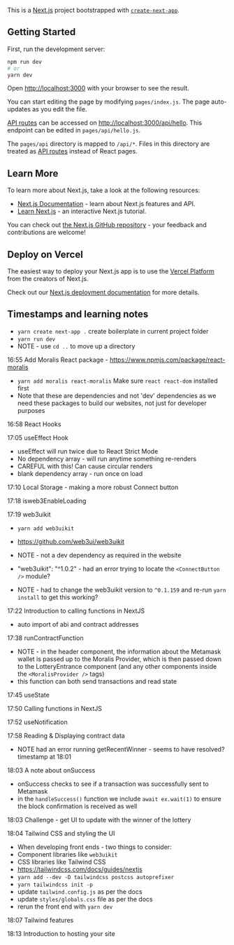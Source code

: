 This is a [Next.js](https://nextjs.org/) project bootstrapped with [`create-next-app`](https://github.com/vercel/next.js/tree/canary/packages/create-next-app).

## Getting Started

First, run the development server:

```bash
npm run dev
# or
yarn dev
```

Open [http://localhost:3000](http://localhost:3000) with your browser to see the result.

You can start editing the page by modifying `pages/index.js`. The page auto-updates as you edit the file.

[API routes](https://nextjs.org/docs/api-routes/introduction) can be accessed on [http://localhost:3000/api/hello](http://localhost:3000/api/hello). This endpoint can be edited in `pages/api/hello.js`.

The `pages/api` directory is mapped to `/api/*`. Files in this directory are treated as [API routes](https://nextjs.org/docs/api-routes/introduction) instead of React pages.

## Learn More

To learn more about Next.js, take a look at the following resources:

-   [Next.js Documentation](https://nextjs.org/docs) - learn about Next.js features and API.
-   [Learn Next.js](https://nextjs.org/learn) - an interactive Next.js tutorial.

You can check out [the Next.js GitHub repository](https://github.com/vercel/next.js/) - your feedback and contributions are welcome!

## Deploy on Vercel

The easiest way to deploy your Next.js app is to use the [Vercel Platform](https://vercel.com/new?utm_medium=default-template&filter=next.js&utm_source=create-next-app&utm_campaign=create-next-app-readme) from the creators of Next.js.

Check out our [Next.js deployment documentation](https://nextjs.org/docs/deployment) for more details.

## Timestamps and learning notes

-   `yarn create next-app .` create boilerplate in current project folder
-   `yarn run dev`
-   NOTE - use `cd ..` to move up a directory

16:55 Add Moralis React package - https://www.npmjs.com/package/react-moralis

-   `yarn add moralis react-moralis` Make sure `react react-dom` installed first
-   Note that these are dependencies and not 'dev' dependencies as we need these packages to build our websites, not just for developer purposes

16:58 React Hooks

17:05 useEffect Hook

-   useEffect will run twice due to React Strict Mode
-   No dependency array - will run anytime something re-renders
-   CAREFUL with this! Can cause circular renders
-   blank dependency array - run once on load

17:10 Local Storage - making a more robust Connect button

17:18 isweb3EnableLoading

17:19 web3uikit

-   `yarn add web3uikit`
-   https://github.com/web3ui/web3uikit
-   NOTE - not a dev dependency as required in the website
-   "web3uikit": "^1.0.2" - had an error trying to locate the `<ConnectButton />` module?

-   NOTE - had to change the web3uikit version to `^0.1.159` and re-run `yarn install` to get this working?

17:22 Introduction to calling functions in NextJS

-   auto import of abi and contract addresses

17:38 runContractFunction

-   NOTE - in the header component, the information about the Metamask wallet is passed up to the Moralis Provider, which is then passed down to the LotteryEntrance component (and any other components inside the `<MoralisProvider />` tags)
-   this function can both send transactions and read state

17:45 useState

17:50 Calling functions in NextJS

17:52 useNotification

17:58 Reading & Displaying contract data

-   NOTE had an error running getRecentWinner - seems to have resolved? timestamp at 18:01

18:03 A note about onSuccess

-   onSuccess checks to see if a transaction was successfully sent to Metamask
-   in the `handleSuccess()` function we include `await ex.wait(1)` to ensure the block confirmation is received as well

18:03 Challenge - get UI to update with the winner of the lottery

18:04 Tailwind CSS and styling the UI

-   When developing front ends - two things to consider:
-   Component libraries like `web3uikit`
-   CSS libraries like Tailwind CSS
-   https://tailwindcss.com/docs/guides/nextjs
-   `yarn add --dev -D tailwindcss postcss autoprefixer`
-   `yarn tailwindcss init -p`
-   update `tailwind.config.js` as per the docs
-   update `styles/globals.css` file as per the docs
-   rerun the front end with `yarn dev`

18:07 Tailwind features

18:13 Introduction to hosting your site
